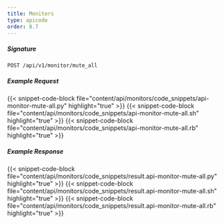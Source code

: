 ```yaml
---
title: Monitors
type: apicode
order: 8.7
---
```


##### Signature
`POST /api/v1/monitor/mute_all`
##### Example Request
{{< snippet-code-block file="content/api/monitors/code_snippets/api-monitor-mute-all.py" highlight="true" >}}
{{< snippet-code-block file="content/api/monitors/code_snippets/api-monitor-mute-all.sh" highlight="true" >}}
{{< snippet-code-block file="content/api/monitors/code_snippets/api-monitor-mute-all.rb" highlight="true" >}}
##### Example Response
{{< snippet-code-block file="content/api/monitors/code_snippets/result.api-monitor-mute-all.py" highlight="true" >}}
{{< snippet-code-block file="content/api/monitors/code_snippets/result.api-monitor-mute-all.sh" highlight="true" >}}
{{< snippet-code-block file="content/api/monitors/code_snippets/result.api-monitor-mute-all.rb" highlight="true" >}}